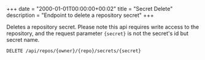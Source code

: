 +++
date = "2000-01-01T00:00:00+00:02"
title = "Secret Delete"
description = "Endpoint to delete a repository secret"
+++

Deletes a repository secret.
Please note this api requires write access to the repository,
and the request parameter `{secret}` is not the secret's id but secret name.

```
DELETE /api/repos/{owner}/{repo}/secrets/{secret}
```
